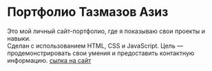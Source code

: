 # Портфолио Тазмазов Азиз
Это мой личный сайт-портфолио, где я показываю свои проекты и навыки.  
Сделан с использованием HTML, CSS и JavaScript. Цель — продемонстрировать свои умения и предоставить контактную информацию.
[cылка на сайт](https://tahmazovaziz.github.io/resume/)